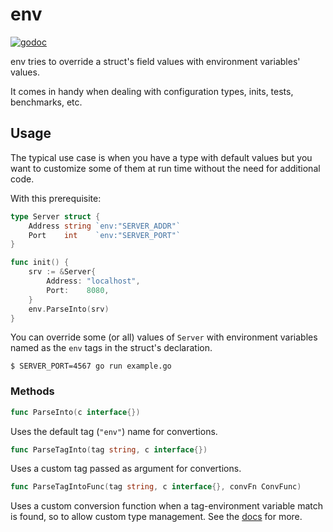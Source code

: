 # env

[![godoc](https://godoc.org/github.com/ruggi/env?status.svg)](https://godoc.org/github.com/ruggi/env)

env tries to override a struct's field values with environment variables' values.

It comes in handy when dealing with configuration types, inits, tests, benchmarks, etc.

## Usage

The typical use case is when you have a type with default values but you want to customize some of them at run time without the need for additional code.

With this prerequisite:

```go
type Server struct {
    Address string `env:"SERVER_ADDR"`
    Port    int    `env:"SERVER_PORT"` 
}

func init() {
    srv := &Server{
        Address: "localhost",
        Port:    8080,
    }
    env.ParseInto(srv)
}
```

You can override some (or all) values of `Server` with environment variables named as the `env` tags in the struct's declaration.

```
$ SERVER_PORT=4567 go run example.go
```

### Methods

```go
func ParseInto(c interface{})
```
Uses the default tag (`"env"`) name for convertions.

```go
func ParseTagInto(tag string, c interface{})
```
Uses a custom tag passed as argument for convertions.

```go
func ParseTagIntoFunc(tag string, c interface{}, convFn ConvFunc)
```
Uses a custom conversion function when a tag-environment variable match is found, so to allow custom type management. See the [docs](https://godoc.org/github.com/ruggi/env) for more.

